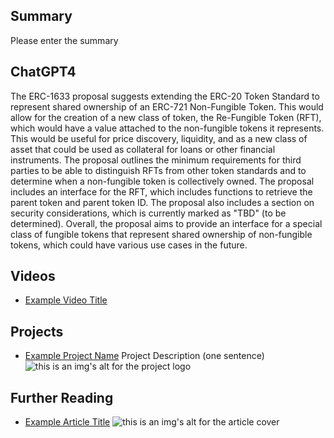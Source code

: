 ## Summary

Please enter the summary

## ChatGPT4

The ERC-1633 proposal suggests extending the ERC-20 Token Standard to represent shared ownership of an ERC-721 Non-Fungible Token. This would allow for the creation of a new class of token, the Re-Fungible Token (RFT), which would have a value attached to the non-fungible tokens it represents. This would be useful for price discovery, liquidity, and as a new class of asset that could be used as collateral for loans or other financial instruments. The proposal outlines the minimum requirements for third parties to be able to distinguish RFTs from other token standards and to determine when a non-fungible token is collectively owned. The proposal includes an interface for the RFT, which includes functions to retrieve the parent token and parent token ID. The proposal also includes a section on security considerations, which is currently marked as "TBD" (to be determined). Overall, the proposal aims to provide an interface for a special class of fungible tokens that represent shared ownership of non-fungible tokens, which could have various use cases in the future.

## Videos

- [Example Video Title](https://www.youtube.com/watch?v=TDGq4aeevgY)

## Projects

- [Example Project Name](https://xxxx.xxx/xxxxx) Project Description (one sentence) ![this is an img's alt for the project logo](https://xxxx.xxx/project-logo.xxx)

## Further Reading

- [Example Article Title](https://xxxx.xxx/xxxxx) ![this is an img's alt for the article cover](https://xxxx.xxx/article-cover.xxx)
